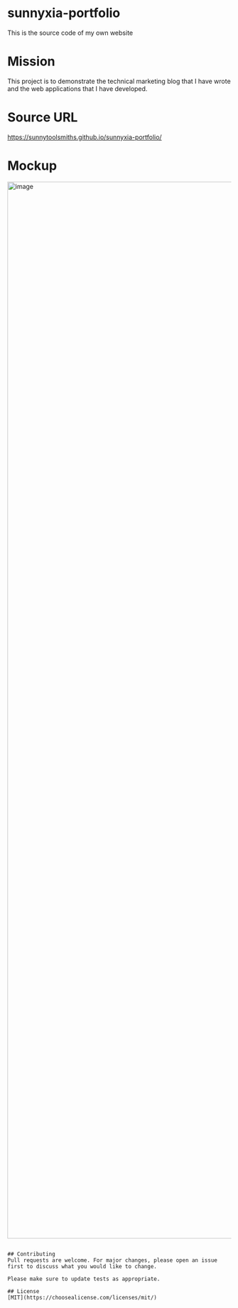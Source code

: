 # sunnyxia-portfolio
This is the source code of my own website

# Mission
This project is to demonstrate the technical marketing blog that I have wrote and the web applications that I have developed. 

# Source URL

https://sunnytoolsmiths.github.io/sunnyxia-portfolio/

# Mockup

<img width="2380" alt="image" src="https://user-images.githubusercontent.com/69615118/153728153-068bfe1f-6aac-4914-8421-556ac11a22f0.png">


```

## Contributing
Pull requests are welcome. For major changes, please open an issue first to discuss what you would like to change.

Please make sure to update tests as appropriate.

## License
[MIT](https://choosealicense.com/licenses/mit/)
